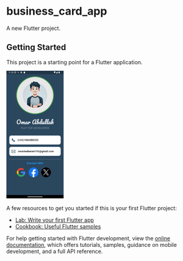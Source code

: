 # business_card_app

A new Flutter project.

## Getting Started

This project is a starting point for a Flutter application.

<img src="Screenshot_1729197217.png" alt="Business Card" width="150"/>

A few resources to get you started if this is your first Flutter project:

- [Lab: Write your first Flutter app](https://docs.flutter.dev/get-started/codelab)
- [Cookbook: Useful Flutter samples](https://docs.flutter.dev/cookbook)

For help getting started with Flutter development, view the
[online documentation](https://docs.flutter.dev/), which offers tutorials,
samples, guidance on mobile development, and a full API reference.
